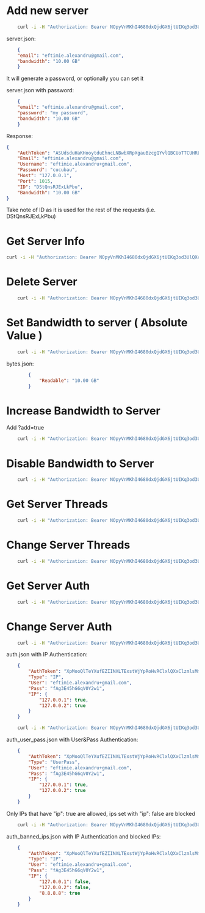 # Add new server
```bash
    curl -i -H "Authorization: Bearer NOpyVnMKhI4680dxQjdGX6jtUIKq3od3UlQXcQDVrRkCCDuiv2gzDs7ryniuffgwmJO1IqGf" -X PUT -H "Content-Type: application/json" --data @server.json http://127.0.0.1:65001/server
```


server.json:
```json
    {
    "email": "eftimie.alexandru@gmail.com",
    "bandwidth": "10.00 GB"
    }
```


It will generate a password, or optionally you can set it

server.json with password:
```json
    {
    "email": "eftimie.alexandru@gmail.com",
    "password": "my password",
    "bandwidth": "10.00 GB"
    }
```

Response:
```json
{
    "AuthToken": "ASUdsduHaKHooytduEhncLNBwbXRpXgauBzcgQYvlQBCUoTTCUHRLBynlqCmXWs",
    "Email": "eftimie.alexandru@gmail.com",
    "Username": "eftimie.alexandru+gmail.com",
    "Password": "cucubau",
    "Host": "127.0.0.1",
    "Port": 1015,
    "ID": "DStQnsRJExLkPbu",
    "Bandwidth": "10.00 GB"
}
```

Take note of ID as it is used for the rest of the requests (i.e. DStQnsRJExLkPbu)

# Get Server Info
```bash
curl -i -H "Authorization: Bearer NOpyVnMKhI4680dxQjdGX6jtUIKq3od3UlQXcQDVrRkCCDuiv2gzDs7ryniuffgwmJO1IqGf" http://127.0.0.1:65001/server/DStQnsRJExLkPbu
```

# Delete Server
```bash
    curl -i -H "Authorization: Bearer NOpyVnMKhI4680dxQjdGX6jtUIKq3od3UlQXcQDVrRkCCDuiv2gzDs7ryniuffgwmJO1IqGf" -X DELETE -H "Content-Type: application/json" http://127.0.0.1:65001/server/DStQnsRJExLkPbu
```



# Set Bandwidth to server ( Absolute Value )
```bash
    curl -i -H "Authorization: Bearer NOpyVnMKhI4680dxQjdGX6jtUIKq3od3UlQXcQDVrRkCCDuiv2gzDs7ryniuffgwmJO1IqGf" -X PUT -H "Content-Type: application/json" --data @bytes.json http://127.0.0.1:65001/bandwidth/DStQnsRJExLkPbu
```

bytes.json:
```json
        {
            "Readable": "10.00 GB"
        }
```

# Increase Bandwidth to Server
Add ?add=true
```bash
    curl -i -H "Authorization: Bearer NOpyVnMKhI4680dxQjdGX6jtUIKq3od3UlQXcQDVrRkCCDuiv2gzDs7ryniuffgwmJO1IqGf" -X PUT -H "Content-Type: application/json" --data @bytes.json http://127.0.0.1:65001/bandwidth/DStQnsRJExLkPbu\?add\=true
```

# Disable Bandwidth to Server
```bash
    curl -i -H "Authorization: Bearer NOpyVnMKhI4680dxQjdGX6jtUIKq3od3UlQXcQDVrRkCCDuiv2gzDs7ryniuffgwmJO1IqGf" -X PUT -H "Content-Type: application/json" --data '{}' http://127.0.0.1:65001/bandwidth/DStQnsRJExLkPbu
```


# Get Server Threads
```bash
    curl -i -H "Authorization: Bearer NOpyVnMKhI4680dxQjdGX6jtUIKq3od3UlQXcQDVrRkCCDuiv2gzDs7ryniuffgwmJO1IqGf" http://127.0.0.1:65001/threads/DStQnsRJExLkPbu
```

# Change Server Threads
```bash
    curl -i -H "Authorization: Bearer NOpyVnMKhI4680dxQjdGX6jtUIKq3od3UlQXcQDVrRkCCDuiv2gzDs7ryniuffgwmJO1IqGf" -X PUT -H "Content-Type: application/json" --data @threads.json http://127.0.0.1:65001/threads/DStQnsRJExLkPbu
```



# Get Server Auth
```bash
    curl -i -H "Authorization: Bearer NOpyVnMKhI4680dxQjdGX6jtUIKq3od3UlQXcQDVrRkCCDuiv2gzDs7ryniuffgwmJO1IqGf" http://127.0.0.1:65001/auth/DStQnsRJExLkPbu
```

# Change Server Auth
```bash
    curl -i -H "Authorization: Bearer NOpyVnMKhI4680dxQjdGX6jtUIKq3od3UlQXcQDVrRkCCDuiv2gzDs7ryniuffgwmJO1IqGf" -X PUT -H "Content-Type: application/json" --data @auth.json http://127.0.0.1:65001/auth/DStQnsRJExLkPbu
```


auth.json with IP Authentication:
```json
    {
        "AuthToken": "XpMooQlTeYXufEZIINXLTExstWjYpRoHvRClxlQXxClzmlsMmJRgPgvzcEWwCcI",
        "Type": "IP",
        "User": "eftimie.alexandru+gmail.com",
        "Pass": "fAg3E45hG6qV0Y2w1",
        "IP": {
            "127.0.0.1": true,
            "127.0.0.2": true
        }
    }
```

```bash
    curl -i -H "Authorization: Bearer NOpyVnMKhI4680dxQjdGX6jtUIKq3od3UlQXcQDVrRkCCDuiv2gzDs7ryniuffgwmJO1IqGf" -X PUT -H "Content-Type: application/json" --data @auth_user_pass.json http://127.0.0.1:65001/auth/DStQnsRJExLkPbu
```
auth_user_pass.json with User&Pass Authentication:
```json
    {
        "AuthToken": "XpMooQlTeYXufEZIINXLTExstWjYpRoHvRClxlQXxClzmlsMmJRgPgvzcEWwCcI",
        "Type": "UserPass",
        "User": "eftimie.alexandru+gmail.com",
        "Pass": "fAg3E45hG6qV0Y2w1",
        "IP": {
            "127.0.0.1": true,
            "127.0.0.2": true
        }
    }
```

Only IPs that have "ip": true are allowed, ips set with "ip": false are blocked

```bash
    curl -i -H "Authorization: Bearer NOpyVnMKhI4680dxQjdGX6jtUIKq3od3UlQXcQDVrRkCCDuiv2gzDs7ryniuffgwmJO1IqGf" -X PUT -H "Content-Type: application/json" --data @auth_banned_ips.json http://127.0.0.1:65001/auth/DStQnsRJExLkPbu
```
auth_banned_ips.json with IP Authentication and blocked IPs:
```json
    {
        "AuthToken": "XpMooQlTeYXufEZIINXLTExstWjYpRoHvRClxlQXxClzmlsMmJRgPgvzcEWwCcI",
        "Type": "IP",
        "User": "eftimie.alexandru+gmail.com",
        "Pass": "fAg3E45hG6qV0Y2w1",
        "IP": {
            "127.0.0.1": false,
            "127.0.0.2": false,
            "8.8.8.8": true
        }
    }
```
